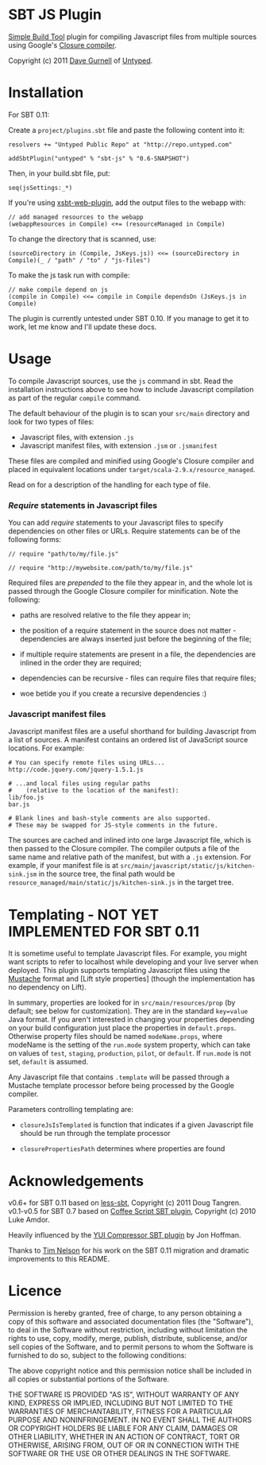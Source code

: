 SBT JS Plugin
=============

[Simple Build Tool] plugin for compiling Javascript files from multiple sources using Google's [Closure compiler].

Copyright (c) 2011 [Dave Gurnell] of [Untyped].

[Simple Build Tool]: http://simple-build-tool.googlecode.com
[Closure compiler]: http://code.google.com/p/closure-compiler
[Dave Gurnell]: http://boxandarrow.com
[Untyped]: http://untyped.com

Installation
============

For SBT 0.11:

Create a `project/plugins.sbt` file and paste the following content into it:

    resolvers += "Untyped Public Repo" at "http://repo.untyped.com"

    addSbtPlugin("untyped" % "sbt-js" % "0.6-SNAPSHOT")

Then, in your build.sbt file, put:

    seq(jsSettings:_*)

If you're using [xsbt-web-plugin](https://github.com/siasia/xsbt-web-plugin "xsbt-web-plugin"), add the output files to the webapp with:

    // add managed resources to the webapp
    (webappResources in Compile) <+= (resourceManaged in Compile)

To change the directory that is scanned, use:

    (sourceDirectory in (Compile, JsKeys.js)) <<= (sourceDirectory in Compile)(_ / "path" / "to" / "js-files")

To make the js task run with compile:

    // make compile depend on js
    (compile in Compile) <<= compile in Compile dependsOn (JsKeys.js in Compile)

The plugin is currently untested under SBT 0.10. If you manage to get it to work,
let me know and I'll update these docs.

Usage
=====

To compile Javascript sources, use the `js` command in sbt. Read the installation
instructions above to see how to include Javascript compilation as part of the regular
`compile` command.

The default behaviour of the plugin is to scan your `src/main` directory
and look for two types of files:

 - Javascript files, with extension `.js`
 - Javascript manifest files, with extension `.jsm` or `.jsmanifest`

These files are compiled and minified using Google's Closure compiler and
placed in equivalent locations under `target/scala-2.9.x/resource_managed`.

Read on for a description of the handling for each type of file.

### *Require* statements in Javascript files

You can add *require* statements to your Javascript files to specify dependencies
on other files or URLs. Require statements can be of the following forms:

    // require "path/to/my/file.js"

    // require "http://mywebsite.com/path/to/my/file.js"

Required files are *prepended* to the file they appear in, and the whole lot is
passed through the Google Closure compiler for minification. Note the following:

 - paths are resolved relative to the file they appear in;
 
 - the position of a require statement in the source does not matter - dependencies
   are always inserted just before the beginning of the file;

 - if multiple require statements are present in a file, the dependencies are inlined
   in the order they are required;

 - dependencies can be recursive - files can require files that require files;
 
 - woe betide you if you create a recursive dependencies :)

### Javascript manifest files

Javascript manifest files are a useful shorthand for building Javascript from a list
of sources. A manifest contains an ordered list of JavaScript source locations. 
For example:

    # You can specify remote files using URLs...
    http://code.jquery.com/jquery-1.5.1.js

    # ...and local files using regular paths
    #    (relative to the location of the manifest):
    lib/foo.js
    bar.js

    # Blank lines and bash-style comments are also supported.
    # These may be swapped for JS-style comments in the future.

The sources are cached and inlined into one large Javascript file, which is then
passed to the Closure compiler. The compiler outputs a file of the same name and 
relative path of the manifest, but with a `.js` extension. For example, if your manifest
file is at `src/main/javascript/static/js/kitchen-sink.jsm` in the source tree, the final
path would be `resource_managed/main/static/js/kitchen-sink.js` in the target tree.

Templating - NOT YET IMPLEMENTED FOR SBT 0.11
================

It is sometime useful to template Javascript files. For example, you might want
scripts to refer to localhost while developing and your live server when
deployed. This plugin supports templating Javascript files using the [Mustache]
format and [Lift style properties] (though the implementation has no dependency
on Lift).

In summary, properties are looked for in `src/main/resources/prop` (by default;
see below for customization). They are in the standard `key=value` Java format. If you
aren't interested in changing your properties depending on your build
configuration just place the properties in `default.props`. Otherwise property
files should be named `modeName.props`, where modeName is the setting of the
`run.mode` system property, which can take on values of `test`, `staging`,
`production`, `pilot`, or `default`. If `run.mode` is not set, `default` is
assumed.

Any Javascript file that contains `.template` will be passed through a Mustache
template processor before being processed by the Google compiler.

Parameters controlling templating are:

   - `closureJsIsTemplated` is function that indicates if a given Javascript
     file should be run through the template processor

   - `closurePropertiesPath` determines where properties are found

[Mustache]: http://mustache.github.com/
[Lift style]: http://www.assembla.com/spaces/liftweb/wiki/Properties

Acknowledgements
================

v0.6+ for SBT 0.11 based on [less-sbt](https://github.com/softprops/less-sbt), Copyright (c) 2011 Doug Tangren.
v0.1-v0.5 for SBT 0.7 based on [Coffee Script SBT plugin], Copyright (c) 2010 Luke Amdor.

Heavily influenced by the [YUI Compressor SBT plugin] by Jon Hoffman.

[Coffee Script SBT plugin]: https://github.com/rubbish/coffee-script-sbt-plugin
[YUI Compressor SBT plugin]: https://github.com/hoffrocket/sbt-yui

Thanks to [Tim Nelson](https://github.com/eltimn) for his work on the SBT 0.11 migration and dramatic improvements to this README.

Licence
=======

Permission is hereby granted, free of charge, to any person obtaining a copy
of this software and associated documentation files (the "Software"), to deal
in the Software without restriction, including without limitation the rights
to use, copy, modify, merge, publish, distribute, sublicense, and/or sell
copies of the Software, and to permit persons to whom the Software is
furnished to do so, subject to the following conditions:

The above copyright notice and this permission notice shall be included in
all copies or substantial portions of the Software.

THE SOFTWARE IS PROVIDED "AS IS", WITHOUT WARRANTY OF ANY KIND, EXPRESS OR
IMPLIED, INCLUDING BUT NOT LIMITED TO THE WARRANTIES OF MERCHANTABILITY,
FITNESS FOR A PARTICULAR PURPOSE AND NONINFRINGEMENT. IN NO EVENT SHALL THE
AUTHORS OR COPYRIGHT HOLDERS BE LIABLE FOR ANY CLAIM, DAMAGES OR OTHER
LIABILITY, WHETHER IN AN ACTION OF CONTRACT, TORT OR OTHERWISE, ARISING FROM,
OUT OF OR IN CONNECTION WITH THE SOFTWARE OR THE USE OR OTHER DEALINGS IN
THE SOFTWARE.